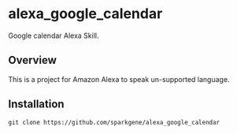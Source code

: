 # alexa_google_calendar
Google calendar Alexa Skill.

## Overview

This is a project for Amazon Alexa to speak un-supported language.

## Installation

```
git clone https://github.com/sparkgene/alexa_google_calendar
```
